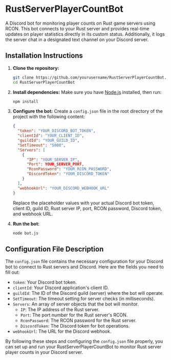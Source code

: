 # RustServerPlayerCountBot

A Discord bot for monitoring player counts on Rust game servers using RCON. This bot connects to your Rust server and provides real-time updates on player statistics directly in its custom status. Additionally, it logs the server chat in a designated text channel on your Discord server.

## Installation Instructions

1. **Clone the repository:**
    ```bash
    git clone https://github.com/yourusername/RustServerPlayerCountBot.git
    cd RustServerPlayerCountBot
    ```

2. **Install dependencies:**
    Make sure you have [Node.js](https://nodejs.org/) installed, then run:
    ```bash
    npm install
    ```

3. **Configure the bot:**
    Create a `config.json` file in the root directory of the project with the following content:
    ```json
    {
      "token": "YOUR_DISCORD_BOT_TOKEN",
      "clientId": "YOUR_CLIENT_ID",
      "guildId": "YOUR_GUILD_ID",
      "SetTimeout": "5000",
      "Servers": [
        {
          "IP": "YOUR_SERVER_IP",
          "Port": YOUR_SERVER_PORT,
          "RconPassword": "YOUR_RCON_PASSWORD",
          "DiscordToken": "YOUR_DISCORD_TOKEN"
        }
      ],
      "webhookUrl": "YOUR_DISCORD_WEBHOOK_URL"
    }
    ```
    Replace the placeholder values with your actual Discord bot token, client ID, guild ID, Rust server IP, port, RCON password, Discord token, and webhook URL.

4. **Run the bot:**
    ```bash
    node bot.js
    ```

## Configuration File Description

The `config.json` file contains the necessary configuration for your Discord bot to connect to Rust servers and Discord. Here are the fields you need to fill out:

- `token`: Your Discord bot token.
- `clientId`: Your Discord application's client ID.
- `guildId`: The ID of the Discord guild (server) where the bot will operate.
- `SetTimeout`: The timeout setting for server checks (in milliseconds).
- `Servers`: An array of server objects that the bot will monitor.
  - `IP`: The IP address of the Rust server.
  - `Port`: The port number for the Rust server's RCON.
  - `RconPassword`: The RCON password for the Rust server.
  - `DiscordToken`: The Discord token for bot operations.
- `webhookUrl`: The URL for the Discord webhook.

By following these steps and configuring the `config.json` file properly, you can set up and run your RustServerPlayerCountBot to monitor Rust server player counts in your Discord server.
